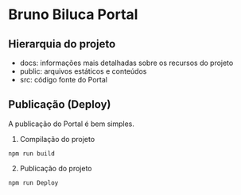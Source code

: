 # Bruno Biluca Portal

## Hierarquia do projeto

- docs: informações mais detalhadas sobre os recursos do projeto
- public: arquivos estáticos e conteúdos
- src: código fonte do Portal

## Publicação (Deploy)

A publicação do Portal é bem simples.

1. Compilação do projeto

`npm run build`

2. Publicação do projeto

`npm run Deploy`